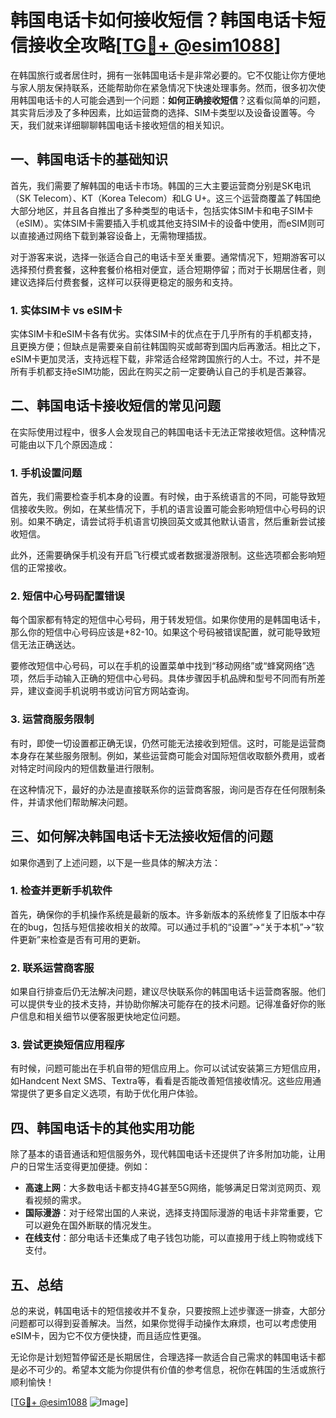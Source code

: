 # 韩国电话卡如何接收短信？韩国电话卡短信接收全攻略[[TG💪+ @esim1088](https://t.me/s/esim1088)]

在韩国旅行或者居住时，拥有一张韩国电话卡是非常必要的。它不仅能让你方便地与家人朋友保持联系，还能帮助你在紧急情况下快速处理事务。然而，很多初次使用韩国电话卡的人可能会遇到一个问题：**如何正确接收短信**？这看似简单的问题，其实背后涉及了多种因素，比如运营商的选择、SIM卡类型以及设备设置等。今天，我们就来详细聊聊韩国电话卡接收短信的相关知识。

## 一、韩国电话卡的基础知识

首先，我们需要了解韩国的电话卡市场。韩国的三大主要运营商分别是SK电讯（SK Telecom）、KT（Korea Telecom）和LG U+。这三个运营商覆盖了韩国绝大部分地区，并且各自推出了多种类型的电话卡，包括实体SIM卡和电子SIM卡（eSIM）。实体SIM卡需要插入手机或其他支持SIM卡的设备中使用，而eSIM则可以直接通过网络下载到兼容设备上，无需物理插拔。

对于游客来说，选择一张适合自己的电话卡至关重要。通常情况下，短期游客可以选择预付费套餐，这种套餐价格相对便宜，适合短期停留；而对于长期居住者，则建议选择后付费套餐，这样可以获得更稳定的服务和支持。

### 1. 实体SIM卡 vs eSIM卡

实体SIM卡和eSIM卡各有优劣。实体SIM卡的优点在于几乎所有的手机都支持，且更换方便；但缺点是需要亲自前往韩国购买或邮寄到国内后再激活。相比之下，eSIM卡更加灵活，支持远程下载，非常适合经常跨国旅行的人士。不过，并不是所有手机都支持eSIM功能，因此在购买之前一定要确认自己的手机是否兼容。

## 二、韩国电话卡接收短信的常见问题

在实际使用过程中，很多人会发现自己的韩国电话卡无法正常接收短信。这种情况可能由以下几个原因造成：

### 1. 手机设置问题

首先，我们需要检查手机本身的设置。有时候，由于系统语言的不同，可能导致短信接收失败。例如，在某些情况下，手机的语言设置可能会影响短信中心号码的识别。如果不确定，请尝试将手机语言切换回英文或其他默认语言，然后重新尝试接收短信。

此外，还需要确保手机没有开启飞行模式或者数据漫游限制。这些选项都会影响短信的正常接收。

### 2. 短信中心号码配置错误

每个国家都有特定的短信中心号码，用于转发短信。如果你使用的是韩国电话卡，那么你的短信中心号码应该是+82-10。如果这个号码被错误配置，就可能导致短信无法正确送达。

要修改短信中心号码，可以在手机的设置菜单中找到“移动网络”或“蜂窝网络”选项，然后手动输入正确的短信中心号码。具体步骤因手机品牌和型号不同而有所差异，建议查阅手机说明书或访问官方网站查询。

### 3. 运营商服务限制

有时，即使一切设置都正确无误，仍然可能无法接收到短信。这时，可能是运营商本身存在某些服务限制。例如，某些运营商可能会对国际短信收取额外费用，或者对特定时间段内的短信数量进行限制。

在这种情况下，最好的办法是直接联系你的运营商客服，询问是否存在任何限制条件，并请求他们帮助解决问题。

## 三、如何解决韩国电话卡无法接收短信的问题

如果你遇到了上述问题，以下是一些具体的解决方法：

### 1. 检查并更新手机软件

首先，确保你的手机操作系统是最新的版本。许多新版本的系统修复了旧版本中存在的bug，包括与短信接收相关的故障。可以通过手机的“设置”->“关于本机”->“软件更新”来检查是否有可用的更新。

### 2. 联系运营商客服

如果自行排查后仍无法解决问题，建议尽快联系你的韩国电话卡运营商客服。他们可以提供专业的技术支持，并协助你解决可能存在的技术问题。记得准备好你的账户信息和相关细节以便客服更快地定位问题。

### 3. 尝试更换短信应用程序

有时候，问题可能出在手机自带的短信应用上。你可以试试安装第三方短信应用，如Handcent Next SMS、Textra等，看看是否能改善短信接收情况。这些应用通常提供了更多自定义选项，有助于优化用户体验。

## 四、韩国电话卡的其他实用功能

除了基本的语音通话和短信服务外，现代韩国电话卡还提供了许多附加功能，让用户的日常生活变得更加便捷。例如：

- **高速上网**：大多数电话卡都支持4G甚至5G网络，能够满足日常浏览网页、观看视频的需求。
- **国际漫游**：对于经常出国的人来说，选择支持国际漫游的电话卡非常重要，它可以避免在国外断联的情况发生。
- **在线支付**：部分电话卡还集成了电子钱包功能，可以直接用于线上购物或线下支付。

## 五、总结

总的来说，韩国电话卡的短信接收并不复杂，只要按照上述步骤逐一排查，大部分问题都可以得到妥善解决。当然，如果你觉得手动操作太麻烦，也可以考虑使用eSIM卡，因为它不仅方便快捷，而且适应性更强。

无论你是计划短暂停留还是长期居住，合理选择一款适合自己需求的韩国电话卡都是必不可少的。希望本文能为你提供有价值的参考信息，祝你在韩国的生活或旅行顺利愉快！

[[TG💪+ @esim1088](https://t.me/s/esim1088) ![Image](https://i.postimg.cc/4NQfJmqS/Snipaste-2025-05-13-00-14-12.png)]